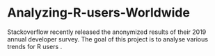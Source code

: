 # Analyzing-R-users-Worldwide
Stackoverflow recently released the anonymized results of their 2019 annual developer survey. The goal of this project is to analyse various trends for R users . 
